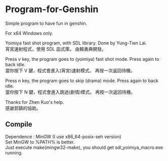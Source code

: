 # Program-for-Genshin
Simple program to have fun in genshin.

For x64 Windows only.

Yoimiya fast shot program, with SDL library.
Done by Yung-Tien Lai.</br>
宵宮速射程式，使用 SDL 函式庫。
由賴勇典開發。

Press v key, the program goes to (yoimiya) fast shot mode.
Press again to back idle.</br>
當你按下 V 鍵，程式會進入(宵宮)速射模式。
再按一次返回待機。

Press n key, the program goes to skip (drama) mode.
Press again to back idle.</br>
當你按下 N 鍵，程式會進入跳過(劇情)模式。
再按一次返回待機。

Thanks for Zhen Kuo's help.</br>
感謝郭鎮的協助。

## Compile
Dependence : MinGW (I use x86_64-posix-seh version)</br>
Set MinGW to %PATH% is better.</br>
Just execute make(mingw32-make), you should get sdl_yoimiya_macro.exe running.
